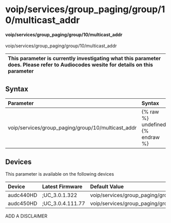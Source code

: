﻿---
description: voip/services/group_paging/group/10/multicast_addr
search: false
---

# voip/services/group_paging/group/10/multicast_addr

#### voip/services/group_paging/group/10/multicast_addr

voip/services/group_paging/group/10/multicast_addr


| This parameter is currently investigating what this parameter does. Please refer to Audiocodes wesite for details on this parameter | 
| :--- |

## Syntax
| Parameter | Syntax |
| :--- | :--- |
|voip/services/group_paging/group/10/multicast_addr | {% raw %} undefined {% endraw %}|

## Devices
This parameter is available on the following devices

| Device | Latest Firmware | Default Value |
|:---|:---|:---|
| audc440HD | ;UC_3.0.1.322 | voip/services/group_paging/group/10/multicast_addr=224.0.1.0 
| audc450HD | ;UC_3.0.4.111.77 | voip/services/group_paging/group/10/multicast_addr=224.0.1.0 

ADD A DISCLAIMER

